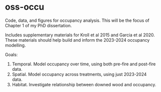 # oss-occu
Code, data, and figures for occupancy analysis. This will be the focus of Chapter 1 of my PhD dissertation.

Includes supplementary materials for Kroll et al 2015 and Garcia et al 2020. These materials should help build and inform the 2023-2024 occupancy modelling. 

Goals:

1. Temporal. Model occupancy over time, using both pre-fire and post-fire data.
2. Spatial. Model occupancy across treatments, using just 2023-2024 data.
3. Habitat. Investigate relationship between downed wood and occupancy.

